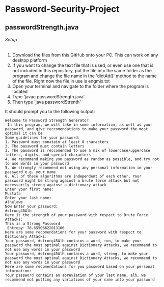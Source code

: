 # Password-Security-Project

## passwordStrength.java

###### Setup
1. Download the files from this GitHub onto your PC. This can work on any desktop platform
2. If you want to change the text file that is used, or even use one that is not included in this repository, put the file into the same folder as the program and change the file name in the 'dictAtt()' method to the name of the file. Right now the file in use is engmix.txt
3. Open your terminal and navigate to the folder where the program is located
4. Type 'javac passwordStrength.java'
5. Then type 'java passwordStrenth'


It should prompt you to the following output:

```
Welcome to Password Strength Generator 
 In this program, we will take in some information, as well as your password, and give reccomendations to make your password the most optimal it can be 
Some guidelines for your password:
1. Password must conatain at least 8 characters
2. The password must contain letters
3. The password is reccomended to use a mix of lowercase/uppercase letters, digits, and special characters
4. We recommend making you password as random as possible, and try not to use words in your password
5. We strongly recommend not using any personal information in your password e.g. your name
6. All of these algorithms are independent of each other. Your password might be strong against a brute force attack but not necessarily strong against a dictionary attack
Enter your first name: 
Mustafa
Enter your last name: 
Alhelawe
Now Enter your password: 
#strong45Alh 
Here is the strength of your password with respect to Brute Force Attacks: 
This is a Strong Password 
 Entropy: 78.65506622013166
Here are some recomendations for your password with respect to Dictionary Attacks: 
Your password, #strong45Alh contains a word, ron, to make your password the most optimal against Dictionary Attacks, we recommend to not use any words in your password
Your password, #strong45Alh contains a word, strong, to make your password the most optimal against Dictionary Attacks, we recommend to not use any words in your password
Here are some recomendations for you password based on your personal information: 
Your password contains an abreviation of your last name, alh, we recommend not putting any variations of your name into your password
```

